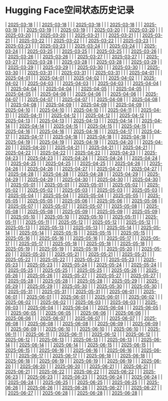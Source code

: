 # Hugging Face空间状态历史记录
| [2025-03-18](https://github.com/kylinpoet/HF-Space-Helper/commits/c91259a55363f4d115cb93dcb9887e5808ba8e97/docs/index.html) |  |
| [2025-03-18](https://github.com/kylinpoet/HF-Space-Helper/commits/62d0db375c1cfaf6729e83528994390dddebfcfc/docs/index.html) |  |
| [2025-03-18](https://github.com/kylinpoet/HF-Space-Helper/commits/ad3cfe318f78bf3fe9ac3a107eda18b311498bdb/docs/index.html) |  |
| [2025-03-18](https://github.com/kylinpoet/HF-Space-Helper/commits/2f3c274ab7fff38b700ec3bfab2110df1d8b436f/docs/index.html) |  |
| [2025-03-19](https://github.com/kylinpoet/HF-Space-Helper/commits/7fe65c35600848fc2c34fa6ac2554cbdbfa646b5/docs/index.html) |  |
| [2025-03-19](https://github.com/kylinpoet/HF-Space-Helper/commits/7cbd1a1cf207a80bf850879f5f7e5e6a356e3ef9/docs/index.html) |  |
| [2025-03-19](https://github.com/kylinpoet/HF-Space-Helper/commits/a0b4bb8e75502d0a8a188b75fd1f4fc8c0f67125/docs/index.html) |  |
| [2025-03-20](https://github.com/kylinpoet/HF-Space-Helper/commits/120df2e4a10e9bffb3d08669e5414e0f730099c7/docs/index.html) |  |
| [2025-03-20](https://github.com/kylinpoet/HF-Space-Helper/commits/7b1758dc0a93f02b0c16768b8ae5979e102d2d48/docs/index.html) |  |
| [2025-03-20](https://github.com/kylinpoet/HF-Space-Helper/commits/2be3e9d3af42ad9eaad169b86a1f7d7c0727831b/docs/index.html) |  |
| [2025-03-20](https://github.com/kylinpoet/HF-Space-Helper/commits/c27997b3b1694f235bd95b3180c09ae405e7ec33/docs/index.html) |  |
| [2025-03-21](https://github.com/kylinpoet/HF-Space-Helper/commits/2c83016d7e82e7f45cb00eb2a6da83450d7b3e91/docs/index.html) |  |
| [2025-03-21](https://github.com/kylinpoet/HF-Space-Helper/commits/d3b46b710932c44c0da06e064b679ebc0d1a67ea/docs/index.html) |  |
| [2025-03-21](https://github.com/kylinpoet/HF-Space-Helper/commits/2888548efaf3e4eb1140eaa5930a3e46016865bd/docs/index.html) |  |
| [2025-03-22](https://github.com/kylinpoet/HF-Space-Helper/commits/3f5c6ca7e1de537f1be58525df157eeebfe8d943/docs/index.html) |  |
| [2025-03-22](https://github.com/kylinpoet/HF-Space-Helper/commits/5ef850b3cc1d7cd7f89d204a3e8396a813639b04/docs/index.html) |  |
| [2025-03-22](https://github.com/kylinpoet/HF-Space-Helper/commits/df3797d8354496e940ce54c6219bc2842b85649f/docs/index.html) |  |
| [2025-03-23](https://github.com/kylinpoet/HF-Space-Helper/commits/697da6d7d6f8e31fb0704671437609eedcde6f1c/docs/index.html) |  |
| [2025-03-23](https://github.com/kylinpoet/HF-Space-Helper/commits/76c71167951ef38bf8673c395e7fab713d58bdca/docs/index.html) |  |
| [2025-03-23](https://github.com/kylinpoet/HF-Space-Helper/commits/dd85c058a30c4b8df58b846c3406d8d2fff08102/docs/index.html) |  |
| [2025-03-24](https://github.com/kylinpoet/HF-Space-Helper/commits/d6af1969a0e29bdc5fe7773caa817b076eb18884/docs/index.html) |  |
| [2025-03-24](https://github.com/kylinpoet/HF-Space-Helper/commits/62885827f9ac0aa950608788ff69d35c362cec93/docs/index.html) |  |
| [2025-03-24](https://github.com/kylinpoet/HF-Space-Helper/commits/4e8f12e08d9bee9b8ea9328206c2a747158f03b5/docs/index.html) |  |
| [2025-03-25](https://github.com/kylinpoet/HF-Space-Helper/commits/ca00020e16186e758c1dc79e7f759335a3d59464/docs/index.html) |  |
| [2025-03-25](https://github.com/kylinpoet/HF-Space-Helper/commits/6240b15f5528fbe8856e72e40bcce5254a27a8eb/docs/index.html) |  |
| [2025-03-25](https://github.com/kylinpoet/HF-Space-Helper/commits/8c9910f7b31705073b148e94e2d55616a99b83a0/docs/index.html) |  |
| [2025-03-26](https://github.com/kylinpoet/HF-Space-Helper/commits/63fc0e3a355b0aef84814bfbc778510bf84a0075/docs/index.html) |  |
| [2025-03-26](https://github.com/kylinpoet/HF-Space-Helper/commits/e3db271297216d0b90b59f80d3c05afabc2e3f81/docs/index.html) |  |
| [2025-03-26](https://github.com/kylinpoet/HF-Space-Helper/commits/da0e4ac27c14adddb83dd22b0c5cb1a3fa99420d/docs/index.html) |  |
| [2025-03-27](https://github.com/kylinpoet/HF-Space-Helper/commits/e68d3a4c9bbbcf2fffa9a47c5bf1107d588d78d2/docs/index.html) |  |
| [2025-03-27](https://github.com/kylinpoet/HF-Space-Helper/commits/31178cffb13638abd9369484c32be3c618fef993/docs/index.html) |  |
| [2025-03-27](https://github.com/kylinpoet/HF-Space-Helper/commits/1a869a2ed68f1a061644d9eb2df5c19a5f399880/docs/index.html) |  |
| [2025-03-28](https://github.com/kylinpoet/HF-Space-Helper/commits/9a3658fe81f7327f30362fc9b50079e9ebfff13a/docs/index.html) |  |
| [2025-03-28](https://github.com/kylinpoet/HF-Space-Helper/commits/f96e98a135fed16f749bd74ab63db75972062247/docs/index.html) |  |
| [2025-03-28](https://github.com/kylinpoet/HF-Space-Helper/commits/324ea3704aee7edacf1e6ba52cbc98a923dd757a/docs/index.html) |  |
| [2025-03-29](https://github.com/kylinpoet/HF-Space-Helper/commits/2e35971ad2c89abdad076fe44e6910fc7f3c2be3/docs/index.html) |  |
| [2025-03-29](https://github.com/kylinpoet/HF-Space-Helper/commits/405a69b5f48cc0acdde66c0c141abb021d562af9/docs/index.html) |  |
| [2025-03-29](https://github.com/kylinpoet/HF-Space-Helper/commits/0bd2fd432f5bd6ece984975e6e42532c96b0e9a0/docs/index.html) |  |
| [2025-03-30](https://github.com/kylinpoet/HF-Space-Helper/commits/f454b11df9f5277f4e5675680212809d7768701a/docs/index.html) |  |
| [2025-03-30](https://github.com/kylinpoet/HF-Space-Helper/commits/7f468877b598b669f31d24218d3f18dfc6116c47/docs/index.html) |  |
| [2025-03-30](https://github.com/kylinpoet/HF-Space-Helper/commits/d9b23887df16bb4773dcb34eecbe543cfbb2e188/docs/index.html) |  |
| [2025-03-31](https://github.com/kylinpoet/HF-Space-Helper/commits/b5a4691c5365795d5223e17e333d015efb021ae6/docs/index.html) |  |
| [2025-03-31](https://github.com/kylinpoet/HF-Space-Helper/commits/9e91f94a53b3cd9151f84a97efc491b26908c808/docs/index.html) |  |
| [2025-03-31](https://github.com/kylinpoet/HF-Space-Helper/commits/0f16126f81e87f8aa3645af1231b9aeeb6bc1436/docs/index.html) |  |
| [2025-04-01](https://github.com/kylinpoet/HF-Space-Helper/commits/b58be5bc0ec21a4d2665d1b98b057263990a736b/docs/index.html) |  |
| [2025-04-01](https://github.com/kylinpoet/HF-Space-Helper/commits/9f6527a0b7ab96b1792c9cff8a93d309ead61e34/docs/index.html) |  |
| [2025-04-01](https://github.com/kylinpoet/HF-Space-Helper/commits/a71c36f241aea3d13aedb06e4d338d337573010b/docs/index.html) |  |
| [2025-04-02](https://github.com/kylinpoet/HF-Space-Helper/commits/bede9dff492126adb527c8933eebc34b87f4e0d4/docs/index.html) |  |
| [2025-04-02](https://github.com/kylinpoet/HF-Space-Helper/commits/2ab3b099d10d6e6235e5d75fe1ac4689bc62c9cf/docs/index.html) |  |
| [2025-04-02](https://github.com/kylinpoet/HF-Space-Helper/commits/5e101628ae8919b47203a2047ce1d408055abe0b/docs/index.html) |  |
| [2025-04-03](https://github.com/kylinpoet/HF-Space-Helper/commits/05a1d21314471d88c4a5c3d81e3a1f0fc62f2fe4/docs/index.html) |  |
| [2025-04-03](https://github.com/kylinpoet/HF-Space-Helper/commits/3f544b7054a68138abcb3df667c27448d0ace78f/docs/index.html) |  |
| [2025-04-03](https://github.com/kylinpoet/HF-Space-Helper/commits/65d569f3b1d9694ce671b492c7585a6cd8dfecb4/docs/index.html) |  |
| [2025-04-04](https://github.com/kylinpoet/HF-Space-Helper/commits/fc3a45c503552d4ef2716ae7abe556eeab205c4f/docs/index.html) |  |
| [2025-04-04](https://github.com/kylinpoet/HF-Space-Helper/commits/44b44ea452a321f4780026fb833711ed169d2e36/docs/index.html) |  |
| [2025-04-04](https://github.com/kylinpoet/HF-Space-Helper/commits/251aea8c09ae68aa019c35e20173bd99240a31a2/docs/index.html) |  |
| [2025-04-05](https://github.com/kylinpoet/HF-Space-Helper/commits/e4ccd10e91e7e82cbc06d4e8d2ad36b0df6389d4/docs/index.html) |  |
| [2025-04-05](https://github.com/kylinpoet/HF-Space-Helper/commits/40c201d41ff99ac78697fc67963b68a2a32c730f/docs/index.html) |  |
| [2025-04-05](https://github.com/kylinpoet/HF-Space-Helper/commits/fe21fdda4d6ab1602b3ba5c2b67713faa6ff4ac2/docs/index.html) |  |
| [2025-04-06](https://github.com/kylinpoet/HF-Space-Helper/commits/7eccde984fd3c56023040ea69105b95f6f21f83f/docs/index.html) |  |
| [2025-04-06](https://github.com/kylinpoet/HF-Space-Helper/commits/99acb682f849bc350bba96af6e062d9ab637d821/docs/index.html) |  |
| [2025-04-06](https://github.com/kylinpoet/HF-Space-Helper/commits/95ff17a881818668219c97357d2bbebf8161f00d/docs/index.html) |  |
| [2025-04-07](https://github.com/kylinpoet/HF-Space-Helper/commits/8a2c6bd87a0765dc357be8937d4d63c8b0fd8d14/docs/index.html) |  |
| [2025-04-07](https://github.com/kylinpoet/HF-Space-Helper/commits/d02e5e171fc309fe0fbc9b21405df218d267b17f/docs/index.html) |  |
| [2025-04-07](https://github.com/kylinpoet/HF-Space-Helper/commits/88a6dc6e88fd8290150cfa72ffae786ae9eae198/docs/index.html) |  |
| [2025-04-08](https://github.com/kylinpoet/HF-Space-Helper/commits/ae659d7b2630ebcac3234543ba4209b336ed4ae2/docs/index.html) |  |
| [2025-04-08](https://github.com/kylinpoet/HF-Space-Helper/commits/74bf46e1a10d204f883d0071433e87414e84965c/docs/index.html) |  |
| [2025-04-08](https://github.com/kylinpoet/HF-Space-Helper/commits/39900dae5cf70ff95e1ac1d2eeed7d003d200546/docs/index.html) |  |
| [2025-04-09](https://github.com/kylinpoet/HF-Space-Helper/commits/db6c799782e3025915d57359f5cc6eecbde002f3/docs/index.html) |  |
| [2025-04-09](https://github.com/kylinpoet/HF-Space-Helper/commits/604f844f3c51ceca13924b13d5f230112274fc9a/docs/index.html) |  |
| [2025-04-09](https://github.com/kylinpoet/HF-Space-Helper/commits/67ac4562b9f29ee19a1c726f969cc50941c0eb80/docs/index.html) |  |
| [2025-04-10](https://github.com/kylinpoet/HF-Space-Helper/commits/5746d572c80ddd9ee11098c021000171201cf74c/docs/index.html) |  |
| [2025-04-10](https://github.com/kylinpoet/HF-Space-Helper/commits/55a4dd7b38cb5d52b88cd9f11e63f4b77f82a091/docs/index.html) |  |
| [2025-04-10](https://github.com/kylinpoet/HF-Space-Helper/commits/8123a68b5bfe62e61c475eb00c78e1bfb057fb64/docs/index.html) |  |
| [2025-04-11](https://github.com/kylinpoet/HF-Space-Helper/commits/48113fab69979350420a1ab2fd786be0db912ae6/docs/index.html) |  |
| [2025-04-11](https://github.com/kylinpoet/HF-Space-Helper/commits/70c1f10edcabd6fb4999e331a2e85faef75a5b81/docs/index.html) |  |
| [2025-04-11](https://github.com/kylinpoet/HF-Space-Helper/commits/dc51eccc56f7c499d4035be468c350487d1b7b78/docs/index.html) |  |
| [2025-04-12](https://github.com/kylinpoet/HF-Space-Helper/commits/d3e1c0a3d62d10b98331325b815e94a5200bc22e/docs/index.html) |  |
| [2025-04-12](https://github.com/kylinpoet/HF-Space-Helper/commits/6241d183ac4ed7c261e523ed68d397e181112a87/docs/index.html) |  |
| [2025-04-12](https://github.com/kylinpoet/HF-Space-Helper/commits/234fab3746fdbf69c58d236bc002edb5f70aa828/docs/index.html) |  |
| [2025-04-13](https://github.com/kylinpoet/HF-Space-Helper/commits/7b5d3d28ff239e136c2683c792b2484390f96ede/docs/index.html) |  |
| [2025-04-13](https://github.com/kylinpoet/HF-Space-Helper/commits/defb609218a4f55ebb37563b34cb093b3c9fb808/docs/index.html) |  |
| [2025-04-13](https://github.com/kylinpoet/HF-Space-Helper/commits/fdcebc09b42ac68571527ea4aa93868323aeb180/docs/index.html) |  |
| [2025-04-14](https://github.com/kylinpoet/HF-Space-Helper/commits/8883ef7042105f3f6548900563fce93c3c1f1ddf/docs/index.html) |  |
| [2025-04-14](https://github.com/kylinpoet/HF-Space-Helper/commits/85ca930d2956170cb25cabb1a8531464109c894f/docs/index.html) |  |
| [2025-04-14](https://github.com/kylinpoet/HF-Space-Helper/commits/85ed2e39df5d7b1d2b382aa5f653d612698444e1/docs/index.html) |  |
| [2025-04-15](https://github.com/kylinpoet/HF-Space-Helper/commits/f3f31fdd2d04a20f318ca7e5e37a78e162a86cf3/docs/index.html) |  |
| [2025-04-15](https://github.com/kylinpoet/HF-Space-Helper/commits/141376102884ef2ed4dca0728c5b67f13aae878e/docs/index.html) |  |
| [2025-04-15](https://github.com/kylinpoet/HF-Space-Helper/commits/0c1f78abed5c5e7cd9f78a13fe003c2f9be0b5b9/docs/index.html) |  |
| [2025-04-16](https://github.com/kylinpoet/HF-Space-Helper/commits/b653411881ab27b3783f5be5875f43850dd85cd6/docs/index.html) |  |
| [2025-04-16](https://github.com/kylinpoet/HF-Space-Helper/commits/ab116d73a84060cbcf00df79b0865ebe136f3702/docs/index.html) |  |
| [2025-04-16](https://github.com/kylinpoet/HF-Space-Helper/commits/2c01d81982c541a32908811fdcb89999457194dd/docs/index.html) |  |
| [2025-04-17](https://github.com/kylinpoet/HF-Space-Helper/commits/d656ce1cb161e6c24405a459d57f48d2215d5c30/docs/index.html) |  |
| [2025-04-17](https://github.com/kylinpoet/HF-Space-Helper/commits/22c21c6847ab2faf82fd1691184ee2f9cedb782c/docs/index.html) |  |
| [2025-04-17](https://github.com/kylinpoet/HF-Space-Helper/commits/81ecc32b50d486c6f64fb5b27e31dd378cb2159e/docs/index.html) |  |
| [2025-04-18](https://github.com/kylinpoet/HF-Space-Helper/commits/8f95e1190b45c75154fd861eff786ce07f9e2a7f/docs/index.html) |  |
| [2025-04-18](https://github.com/kylinpoet/HF-Space-Helper/commits/b5b1c469c95b180d72588f6cc261a8b82551ac41/docs/index.html) |  |
| [2025-04-18](https://github.com/kylinpoet/HF-Space-Helper/commits/d3ddabc3e6a154e7b2b48b6369827da1a908ca74/docs/index.html) |  |
| [2025-04-19](https://github.com/kylinpoet/HF-Space-Helper/commits/e3fd57d7a79176783d9e7438b30c2d9439ef9ce4/docs/index.html) |  |
| [2025-04-19](https://github.com/kylinpoet/HF-Space-Helper/commits/38d10c96b5d55ee038fae953e2b2b076372e9351/docs/index.html) |  |
| [2025-04-19](https://github.com/kylinpoet/HF-Space-Helper/commits/db5372bab00d9cc82b865f89ecaba6693bc01bd8/docs/index.html) |  |
| [2025-04-20](https://github.com/kylinpoet/HF-Space-Helper/commits/192b3ced395ecc7617934afa04366d734dc86d66/docs/index.html) |  |
| [2025-04-20](https://github.com/kylinpoet/HF-Space-Helper/commits/bf746d8ddc185d02464588f3b5b86266fe59a2ab/docs/index.html) |  |
| [2025-04-20](https://github.com/kylinpoet/HF-Space-Helper/commits/15ad401cba5c0a77be7fee10a1e9e09c51241953/docs/index.html) |  |
| [2025-04-21](https://github.com/kylinpoet/HF-Space-Helper/commits/60633580d543e7520c3b4154a7af4d1af8d8427d/docs/index.html) |  |
| [2025-04-21](https://github.com/kylinpoet/HF-Space-Helper/commits/271d2dec0a4b344a18be647c80483804290efbea/docs/index.html) |  |
| [2025-04-21](https://github.com/kylinpoet/HF-Space-Helper/commits/6ef711bc2abd9b4f15b901f966bbbfc139721b33/docs/index.html) |  |
| [2025-04-22](https://github.com/kylinpoet/HF-Space-Helper/commits/21a3d94ef59f09b9b9ae4d09819352c4609e8c95/docs/index.html) |  |
| [2025-04-22](https://github.com/kylinpoet/HF-Space-Helper/commits/480a3a6880154c4314568e40ad915412d7ded8dd/docs/index.html) |  |
| [2025-04-22](https://github.com/kylinpoet/HF-Space-Helper/commits/6b243c83e58db2892fe2d58cb24fc597b18c25e5/docs/index.html) |  |
| [2025-04-23](https://github.com/kylinpoet/HF-Space-Helper/commits/004b37366fc464d65b8621a673d504b26ee80c99/docs/index.html) |  |
| [2025-04-23](https://github.com/kylinpoet/HF-Space-Helper/commits/a748e67498f5f9c0bd9cfd06986322bfc6f69f83/docs/index.html) |  |
| [2025-04-23](https://github.com/kylinpoet/HF-Space-Helper/commits/2edb14b0df9193decea7c3de90f5212f29024ebc/docs/index.html) |  |
| [2025-04-24](https://github.com/kylinpoet/HF-Space-Helper/commits/258c7b21f4c10bed722519a3cf3d3e3d9717de2f/docs/index.html) |  |
| [2025-04-24](https://github.com/kylinpoet/HF-Space-Helper/commits/7bd74cca583883b25ebf854d76ecbdd296f8bfa4/docs/index.html) |  |
| [2025-04-24](https://github.com/kylinpoet/HF-Space-Helper/commits/047611d8b9a0862dfc72edc8eca5fc1f3848ed6d/docs/index.html) |  |
| [2025-04-25](https://github.com/kylinpoet/HF-Space-Helper/commits/f2030a0a26eb85112d92ad5d59c0d041172915fa/docs/index.html) |  |
| [2025-04-25](https://github.com/kylinpoet/HF-Space-Helper/commits/3a17117c38a486ef2efb9f3fc9cd21448848c5af/docs/index.html) |  |
| [2025-04-25](https://github.com/kylinpoet/HF-Space-Helper/commits/390d2718d503f6ac4bd9ea24c89c397296f90e94/docs/index.html) |  |
| [2025-04-26](https://github.com/kylinpoet/HF-Space-Helper/commits/e494bbaae39bf657421740e38d8c0253461351e7/docs/index.html) |  |
| [2025-04-26](https://github.com/kylinpoet/HF-Space-Helper/commits/2881e012e42d2d2e93548f63f907fb63568effe5/docs/index.html) |  |
| [2025-04-26](https://github.com/kylinpoet/HF-Space-Helper/commits/4931f670c36fe8754aaeb4714a9fc539683a6453/docs/index.html) |  |
| [2025-04-27](https://github.com/kylinpoet/HF-Space-Helper/commits/78d082b470bc2f7b7edc5861fb0e85edaca90683/docs/index.html) |  |
| [2025-04-27](https://github.com/kylinpoet/HF-Space-Helper/commits/d7d652a2354cb919fd75d6622b76c6c33feb9a1b/docs/index.html) |  |
| [2025-04-27](https://github.com/kylinpoet/HF-Space-Helper/commits/af1584d84a16272607d1686035678268b4bf3508/docs/index.html) |  |
| [2025-04-28](https://github.com/kylinpoet/HF-Space-Helper/commits/4527c1bfa0600079728f7385b8ee2191162cf5e1/docs/index.html) |  |
| [2025-04-28](https://github.com/kylinpoet/HF-Space-Helper/commits/ba0ea601bf494dfe575d000dee88b799b54fc022/docs/index.html) |  |
| [2025-04-28](https://github.com/kylinpoet/HF-Space-Helper/commits/b9d9021176cf960e4b25ad6914596dac3647595a/docs/index.html) |  |
| [2025-04-29](https://github.com/kylinpoet/HF-Space-Helper/commits/72a1c23df8767a92de4d77593ba41682cbd07e54/docs/index.html) |  |
| [2025-04-29](https://github.com/kylinpoet/HF-Space-Helper/commits/f58398718eab13e357d433b72d09ba7937706eeb/docs/index.html) |  |
| [2025-04-29](https://github.com/kylinpoet/HF-Space-Helper/commits/477e7e25522925174f02e15db84045b6ffe009da/docs/index.html) |  |
| [2025-04-30](https://github.com/kylinpoet/HF-Space-Helper/commits/0e90558d0a77b4f1ff1648b4b3a81fc3a8c4d5fa/docs/index.html) |  |
| [2025-04-30](https://github.com/kylinpoet/HF-Space-Helper/commits/309db150817e1450d847b73c9a821931e0baefb4/docs/index.html) |  |
| [2025-04-30](https://github.com/kylinpoet/HF-Space-Helper/commits/27f215a9cbb82541e641c15bae70e12402cb8c13/docs/index.html) |  |
| [2025-05-01](https://github.com/kylinpoet/HF-Space-Helper/commits/5a9b6730d2acf5ab37ea3f6a96c70aa682019cc7/docs/index.html) |  |
| [2025-05-01](https://github.com/kylinpoet/HF-Space-Helper/commits/027cbfbb8f02e1d69977d5c29e63e1ca58727e2f/docs/index.html) |  |
| [2025-05-01](https://github.com/kylinpoet/HF-Space-Helper/commits/f379c139f7ae9717a43ecc99da803673434c68cf/docs/index.html) |  |
| [2025-05-02](https://github.com/kylinpoet/HF-Space-Helper/commits/5caf610ecd896d986ec737d01e49b96d682305d3/docs/index.html) |  |
| [2025-05-02](https://github.com/kylinpoet/HF-Space-Helper/commits/6bb375348ce8cff9deacc70775ea6a4b04a7d4ad/docs/index.html) |  |
| [2025-05-02](https://github.com/kylinpoet/HF-Space-Helper/commits/ac5747047065f5667be7318b4ef6569512e4d917/docs/index.html) |  |
| [2025-05-03](https://github.com/kylinpoet/HF-Space-Helper/commits/59bda691a69e1d7978dcdb464fbf89b1bb11a08a/docs/index.html) |  |
| [2025-05-03](https://github.com/kylinpoet/HF-Space-Helper/commits/473e23ee21f20d5e980cf5ed9d8e10a66f11de72/docs/index.html) |  |
| [2025-05-03](https://github.com/kylinpoet/HF-Space-Helper/commits/bf0d03ef66e4aacc187eb4da9dc13d4206a18701/docs/index.html) |  |
| [2025-05-04](https://github.com/kylinpoet/HF-Space-Helper/commits/2ecb997fc7b2abcca8f9b1a13d9a5215678bfd0d/docs/index.html) |  |
| [2025-05-04](https://github.com/kylinpoet/HF-Space-Helper/commits/02c583f23833c024fefeb6999407e523fc2030d8/docs/index.html) |  |
| [2025-05-04](https://github.com/kylinpoet/HF-Space-Helper/commits/42bcdaf6fe50c936675b33d2ed7f7fca1dc2fc0e/docs/index.html) |  |
| [2025-05-05](https://github.com/kylinpoet/HF-Space-Helper/commits/30e5db01f053d8c47f5295f73878ec46e3fe592e/docs/index.html) |  |
| [2025-05-05](https://github.com/kylinpoet/HF-Space-Helper/commits/906ecc224df61f3d50cda949ace03b700569c512/docs/index.html) |  |
| [2025-05-05](https://github.com/kylinpoet/HF-Space-Helper/commits/64c8be0aa981deb0620aa1a918e09777687cc3c0/docs/index.html) |  |
| [2025-05-06](https://github.com/kylinpoet/HF-Space-Helper/commits/d85217aee1ff5df42454d0aecc5924cee125af6f/docs/index.html) |  |
| [2025-05-06](https://github.com/kylinpoet/HF-Space-Helper/commits/b22e5ca0fe7b18a5721b2573c724b18bc101c927/docs/index.html) |  |
| [2025-05-06](https://github.com/kylinpoet/HF-Space-Helper/commits/e686225774aac46ab0c111e532e659e15cc923c8/docs/index.html) |  |
| [2025-05-07](https://github.com/kylinpoet/HF-Space-Helper/commits/84c668c48e4ccac10ae31ca7aa0091e94fb80b49/docs/index.html) |  |
| [2025-05-07](https://github.com/kylinpoet/HF-Space-Helper/commits/31cf0439dd2a0fc33fa74d99b321924d454ebf12/docs/index.html) |  |
| [2025-05-07](https://github.com/kylinpoet/HF-Space-Helper/commits/826537711a79a7dc6faf49eb7bd0a6e310ce3bc4/docs/index.html) |  |
| [2025-05-08](https://github.com/kylinpoet/HF-Space-Helper/commits/58430d061c640f7674490589c398d98efd2b9117/docs/index.html) |  |
| [2025-05-08](https://github.com/kylinpoet/HF-Space-Helper/commits/59a4ba0de7411130d6a7352bbe2f64ea8a31755e/docs/index.html) |  |
| [2025-05-08](https://github.com/kylinpoet/HF-Space-Helper/commits/810c08f72e0e29becdfcd10484a23116b1cb87cc/docs/index.html) |  |
| [2025-05-09](https://github.com/kylinpoet/HF-Space-Helper/commits/9ccb35453223514eda428a6e54eb9208270a6214/docs/index.html) |  |
| [2025-05-09](https://github.com/kylinpoet/HF-Space-Helper/commits/81b1777aac8af639f45fffbae54af9302fcfcab0/docs/index.html) |  |
| [2025-05-09](https://github.com/kylinpoet/HF-Space-Helper/commits/1079c12881509d79465e0442c1a5444b93b922f1/docs/index.html) |  |
| [2025-05-10](https://github.com/kylinpoet/HF-Space-Helper/commits/ece743b6019d673f735eb4516af539c5ed590c9d/docs/index.html) |  |
| [2025-05-10](https://github.com/kylinpoet/HF-Space-Helper/commits/d522aad34f1098473cdca5927d5d4ebd8339bfff/docs/index.html) |  |
| [2025-05-10](https://github.com/kylinpoet/HF-Space-Helper/commits/fad84d61ee961be824bf348fab0c0f4ff4b7c636/docs/index.html) |  |
| [2025-05-11](https://github.com/kylinpoet/HF-Space-Helper/commits/a2360734230b35c4ce93dfff199e9949cc5ced91/docs/index.html) |  |
| [2025-05-11](https://github.com/kylinpoet/HF-Space-Helper/commits/577271284ec7a34937f829c38623049d0023eebb/docs/index.html) |  |
| [2025-05-11](https://github.com/kylinpoet/HF-Space-Helper/commits/fe8443b577903c611d5fbd94f799bb604c6852f8/docs/index.html) |  |
| [2025-05-12](https://github.com/kylinpoet/HF-Space-Helper/commits/4f3326c2343ffa0eae3e4bbea6bee5742e02402b/docs/index.html) |  |
| [2025-05-12](https://github.com/kylinpoet/HF-Space-Helper/commits/b6d4610010d662d7a41176fbf20a78939b5cac46/docs/index.html) |  |
| [2025-05-12](https://github.com/kylinpoet/HF-Space-Helper/commits/e9630f9c3d0e1bc3b132ee2da0126944f2969644/docs/index.html) |  |
| [2025-05-13](https://github.com/kylinpoet/HF-Space-Helper/commits/0f005964eed3a85adcf8d44515da7df3bf718d6e/docs/index.html) |  |
| [2025-05-13](https://github.com/kylinpoet/HF-Space-Helper/commits/1e4c1c46875606f1db94422852ba9f2f6353e2b8/docs/index.html) |  |
| [2025-05-13](https://github.com/kylinpoet/HF-Space-Helper/commits/576075bcd7432e09c8de35f7b0f128cf91e5026b/docs/index.html) |  |
| [2025-05-14](https://github.com/kylinpoet/HF-Space-Helper/commits/6c05329bfaca15874fce86c0f5e4aaf3c2e943e1/docs/index.html) |  |
| [2025-05-14](https://github.com/kylinpoet/HF-Space-Helper/commits/5fafc65598e095f596407cafe3a625a11e5011ab/docs/index.html) |  |
| [2025-05-14](https://github.com/kylinpoet/HF-Space-Helper/commits/0ee3413a62f6555fc35d1723f00269a1687247c5/docs/index.html) |  |
| [2025-05-15](https://github.com/kylinpoet/HF-Space-Helper/commits/23f391bbf3c8ca5b129a1e83f75efc2bc11c82b2/docs/index.html) |  |
| [2025-05-15](https://github.com/kylinpoet/HF-Space-Helper/commits/c9e51dc508165b2c535db1883a6d451c1d9a4197/docs/index.html) |  |
| [2025-05-15](https://github.com/kylinpoet/HF-Space-Helper/commits/db2eb77b7c3f8a4e94bd2de0941dbf0dd3ff0c58/docs/index.html) |  |
| [2025-05-16](https://github.com/kylinpoet/HF-Space-Helper/commits/54c0b3d6b0b6cca37df92348a77ad022bf5f2216/docs/index.html) |  |
| [2025-05-16](https://github.com/kylinpoet/HF-Space-Helper/commits/c953a6fdf3cfad9723f92d6b81c5ca25e2c145f6/docs/index.html) |  |
| [2025-05-16](https://github.com/kylinpoet/HF-Space-Helper/commits/7488b4002f57ac3838dc8eac0f4d07dc7f9120f4/docs/index.html) |  |
| [2025-05-17](https://github.com/kylinpoet/HF-Space-Helper/commits/73780458c859c0d7325fe271a5ea06e9856158b2/docs/index.html) |  |
| [2025-05-17](https://github.com/kylinpoet/HF-Space-Helper/commits/0aafb3e4ec46dac2c9dc78ea535aeb6d1d1e4ebd/docs/index.html) |  |
| [2025-05-17](https://github.com/kylinpoet/HF-Space-Helper/commits/78b28342d50a9503baf4f2fb462babcd4f7ad341/docs/index.html) |  |
| [2025-05-18](https://github.com/kylinpoet/HF-Space-Helper/commits/ca625213aa3bd59141dc5effb45b0756708368a6/docs/index.html) |  |
| [2025-05-18](https://github.com/kylinpoet/HF-Space-Helper/commits/d8107bf53b8732363a37a5d4392d93acde9bc3be/docs/index.html) |  |
| [2025-05-18](https://github.com/kylinpoet/HF-Space-Helper/commits/264cc531fc98b4b96a825cb10d05f24881be647a/docs/index.html) |  |
| [2025-05-19](https://github.com/kylinpoet/HF-Space-Helper/commits/b669ba372b2f767ebb1b2776731818869471ccfe/docs/index.html) |  |
| [2025-05-19](https://github.com/kylinpoet/HF-Space-Helper/commits/51187f5648160931db4db8846c02fac6914243cb/docs/index.html) |  |
| [2025-05-19](https://github.com/kylinpoet/HF-Space-Helper/commits/3857d136627f283f5046f6e8207b44c3f1a973c8/docs/index.html) |  |
| [2025-05-20](https://github.com/kylinpoet/HF-Space-Helper/commits/8af115695c1681fd7471ffbed33d3ed29d720f92/docs/index.html) |  |
| [2025-05-20](https://github.com/kylinpoet/HF-Space-Helper/commits/40e0460094afa043c6ad0099416721ab213bfe53/docs/index.html) |  |
| [2025-05-20](https://github.com/kylinpoet/HF-Space-Helper/commits/8f60cb0326ab5541c05f953037ba591038da7c63/docs/index.html) |  |
| [2025-05-21](https://github.com/kylinpoet/HF-Space-Helper/commits/11af035f16416869e395d7fed22f35b24ae420df/docs/index.html) |  |
| [2025-05-21](https://github.com/kylinpoet/HF-Space-Helper/commits/1fad47ec2b2fdb2d55eb890645d1e1eb7a2d7de1/docs/index.html) |  |
| [2025-05-21](https://github.com/kylinpoet/HF-Space-Helper/commits/2a332bacb23ff9ed27069d915e607783edf7c68a/docs/index.html) |  |
| [2025-05-22](https://github.com/kylinpoet/HF-Space-Helper/commits/00e99120481814110157332a5812afa3f124cb0b/docs/index.html) |  |
| [2025-05-22](https://github.com/kylinpoet/HF-Space-Helper/commits/b9d414ec23adfe3c6146ea3dad80299655971534/docs/index.html) |  |
| [2025-05-22](https://github.com/kylinpoet/HF-Space-Helper/commits/082ebeb2617a2a3c70a11b5bc53abad6099192c7/docs/index.html) |  |
| [2025-05-23](https://github.com/kylinpoet/HF-Space-Helper/commits/63d1d5d775f448e75d50dc5516e0ce8cbfa04dc2/docs/index.html) |  |
| [2025-05-23](https://github.com/kylinpoet/HF-Space-Helper/commits/9dad21ab78f754605caf637f9a62fad97ed8b9b0/docs/index.html) |  |
| [2025-05-23](https://github.com/kylinpoet/HF-Space-Helper/commits/322aa1708ae5cd51ac843efc49a30c893009e2de/docs/index.html) |  |
| [2025-05-24](https://github.com/kylinpoet/HF-Space-Helper/commits/6f8d2eb3acd0205bba7cb16c8eeffc15a450a727/docs/index.html) |  |
| [2025-05-24](https://github.com/kylinpoet/HF-Space-Helper/commits/b7b0c1d1476ec5ce96b90de84741e55a02aed53a/docs/index.html) |  |
| [2025-05-24](https://github.com/kylinpoet/HF-Space-Helper/commits/82b0d4ba97e6488eaabb0fc0eeed00bf09aeb977/docs/index.html) |  |
| [2025-05-25](https://github.com/kylinpoet/HF-Space-Helper/commits/c1a197044fa9a3b26f5e5da34393497a0610bd1e/docs/index.html) |  |
| [2025-05-25](https://github.com/kylinpoet/HF-Space-Helper/commits/85a215a82c1c141366a0990e56442749b818d6ba/docs/index.html) |  |
| [2025-05-25](https://github.com/kylinpoet/HF-Space-Helper/commits/5669a9697d7476bc4cf961a5ca57185d90f724f6/docs/index.html) |  |
| [2025-05-26](https://github.com/kylinpoet/HF-Space-Helper/commits/be32cb4e045a61cca747b86f5030ce010f9e8a66/docs/index.html) |  |
| [2025-05-26](https://github.com/kylinpoet/HF-Space-Helper/commits/282ff01123fe0784c79dca2e986962a920fdcdc1/docs/index.html) |  |
| [2025-05-26](https://github.com/kylinpoet/HF-Space-Helper/commits/adf45545ee1542f09d46729a4f187123e7dc2e48/docs/index.html) |  |
| [2025-05-27](https://github.com/kylinpoet/HF-Space-Helper/commits/14160818e45f28e88d04b4486bacdfac2606cbe3/docs/index.html) |  |
| [2025-05-27](https://github.com/kylinpoet/HF-Space-Helper/commits/503c36912ef3fdf480b71fc14b5444d63907e80e/docs/index.html) |  |
| [2025-05-27](https://github.com/kylinpoet/HF-Space-Helper/commits/37a619828ea3c4c213314cfbfc2deed7cf466e3e/docs/index.html) |  |
| [2025-05-28](https://github.com/kylinpoet/HF-Space-Helper/commits/6171edffcf27ca6fff5612f42de99a1f1b85c0cb/docs/index.html) |  |
| [2025-05-28](https://github.com/kylinpoet/HF-Space-Helper/commits/1dc0c70506bd4821a57d91b935fe71571a23010e/docs/index.html) |  |
| [2025-05-28](https://github.com/kylinpoet/HF-Space-Helper/commits/0d8c9fdd559fd49c9c441c51014e269a2c7c7d32/docs/index.html) |  |
| [2025-05-29](https://github.com/kylinpoet/HF-Space-Helper/commits/c3ca15dda9751b866b9a6cb4ed1860bc26714b5a/docs/index.html) |  |
| [2025-05-29](https://github.com/kylinpoet/HF-Space-Helper/commits/2363ed99b8b4a186f03d3a04d29d8f4f09f23480/docs/index.html) |  |
| [2025-05-29](https://github.com/kylinpoet/HF-Space-Helper/commits/ef94f6f7a024bcc0f1ece5c1c9c37db94fa35ff2/docs/index.html) |  |
| [2025-05-30](https://github.com/kylinpoet/HF-Space-Helper/commits/6fbfe97984ab2ff308e800072dc8e0e83e5627e7/docs/index.html) |  |
| [2025-05-30](https://github.com/kylinpoet/HF-Space-Helper/commits/97aa6824d59c110f376bdad28dd525babc95a9a7/docs/index.html) |  |
| [2025-05-30](https://github.com/kylinpoet/HF-Space-Helper/commits/c43abcc9b335ac874aa0aebe601435cd1f868848/docs/index.html) |  |
| [2025-05-31](https://github.com/kylinpoet/HF-Space-Helper/commits/c76e434c96d62445d97c2d3df0c7d3371a7a08f2/docs/index.html) |  |
| [2025-05-31](https://github.com/kylinpoet/HF-Space-Helper/commits/4c006ee2d1613525f92414cf1e2060f9473c2d8b/docs/index.html) |  |
| [2025-05-31](https://github.com/kylinpoet/HF-Space-Helper/commits/242b0fc2dc64cb285131b5948164f40de8c986b2/docs/index.html) |  |
| [2025-06-01](https://github.com/kylinpoet/HF-Space-Helper/commits/28ddf69f85455575160fc05814781540549b557b/docs/index.html) |  |
| [2025-06-01](https://github.com/kylinpoet/HF-Space-Helper/commits/feb3beaf3cdba74baa1933d23df517500149e0d2/docs/index.html) |  |
| [2025-06-01](https://github.com/kylinpoet/HF-Space-Helper/commits/d5191da159b52d537852875ff7e43704b3ad7fbd/docs/index.html) |  |
| [2025-06-01](https://github.com/kylinpoet/HF-Space-Helper/commits/d4dc158d56a24ede857be685b1c524fd8f999dfa/docs/index.html) |  |
| [2025-06-01](https://github.com/kylinpoet/HF-Space-Helper/commits/470a1fd7e7ef8b51758fab0104901947a0bc3c45/docs/index.html) |  |
| [2025-06-02](https://github.com/kylinpoet/HF-Space-Helper/commits/2b55e30ec9352b3e08778d5a33f750e60ab98e4f/docs/index.html) |  |
| [2025-06-02](https://github.com/kylinpoet/HF-Space-Helper/commits/d1d80b285c62749be6ce5327c6741f900fbac36a/docs/index.html) |  |
| [2025-06-02](https://github.com/kylinpoet/HF-Space-Helper/commits/bb157190e438184e7341d5da512e61293d77a093/docs/index.html) |  |
| [2025-06-03](https://github.com/kylinpoet/HF-Space-Helper/commits/777fdc469f4c045a9d317a3465ab177eadff3868/docs/index.html) |  |
| [2025-06-03](https://github.com/kylinpoet/HF-Space-Helper/commits/894287b709e58c20261c24213748705a1e2f2383/docs/index.html) |  |
| [2025-06-03](https://github.com/kylinpoet/HF-Space-Helper/commits/bb11277f2ea17f043d71043af10a66960941fe47/docs/index.html) |  |
| [2025-06-04](https://github.com/kylinpoet/HF-Space-Helper/commits/c3e7b640d6cc125bdad5a0a54a23b8864b9d7692/docs/index.html) |  |
| [2025-06-04](https://github.com/kylinpoet/HF-Space-Helper/commits/71474c06bf54fe3847cf72ece893b4722e0fb8a1/docs/index.html) |  |
| [2025-06-04](https://github.com/kylinpoet/HF-Space-Helper/commits/895f3434d9066b239039af23d7b2c565aa860cc8/docs/index.html) |  |
| [2025-06-05](https://github.com/kylinpoet/HF-Space-Helper/commits/0272cb41eb6a666d69b3a16f7afa2d2329dd73a7/docs/index.html) |  |
| [2025-06-05](https://github.com/kylinpoet/HF-Space-Helper/commits/38e868b8a9cda45d8994c8fc5e69228d8146d026/docs/index.html) |  |
| [2025-06-05](https://github.com/kylinpoet/HF-Space-Helper/commits/ae5f6d1a05254466c12fa06b3ca73b7e11d9391f/docs/index.html) |  |
| [2025-06-06](https://github.com/kylinpoet/HF-Space-Helper/commits/c832a4c3893c05d3653d7a24e8ba63ef496b11af/docs/index.html) |  |
| [2025-06-06](https://github.com/kylinpoet/HF-Space-Helper/commits/bde47afbb07399aa6b8cbb60ca678707eb83e6f5/docs/index.html) |  |
| [2025-06-06](https://github.com/kylinpoet/HF-Space-Helper/commits/6779d4cd90e552b86d85b0a2ffd115221c199134/docs/index.html) |  |
| [2025-06-07](https://github.com/kylinpoet/HF-Space-Helper/commits/e57aa32273a89999dd255c5b783c633452263d54/docs/index.html) |  |
| [2025-06-07](https://github.com/kylinpoet/HF-Space-Helper/commits/ffd8c759706973ef0a4f89c298d220809411cb78/docs/index.html) |  |
| [2025-06-07](https://github.com/kylinpoet/HF-Space-Helper/commits/b016c43563c86be122bddfa6967ceae03cdc8a3a/docs/index.html) |  |
| [2025-06-08](https://github.com/kylinpoet/HF-Space-Helper/commits/b2115eafc0e5f70aae5c5334951d66831066a504/docs/index.html) |  |
| [2025-06-08](https://github.com/kylinpoet/HF-Space-Helper/commits/6b3825791485f2455da7206db8296250659694e7/docs/index.html) |  |
| [2025-06-08](https://github.com/kylinpoet/HF-Space-Helper/commits/d35f72e0efb689cfafb57f559c65518e1cec1b13/docs/index.html) |  |
| [2025-06-09](https://github.com/kylinpoet/HF-Space-Helper/commits/ffdb3a38f814f415e112d35edc0c716d54dbe224/docs/index.html) |  |
| [2025-06-09](https://github.com/kylinpoet/HF-Space-Helper/commits/f2316c1b0f7cde75a1bdbef4327d38a2ee586715/docs/index.html) |  |
| [2025-06-09](https://github.com/kylinpoet/HF-Space-Helper/commits/748b27e40446cbaff9893f7f40362b883eb191c8/docs/index.html) |  |
| [2025-06-10](https://github.com/kylinpoet/HF-Space-Helper/commits/136c9af7ff8bee6f1824ccd7c9db3b37655b2679/docs/index.html) |  |
| [2025-06-10](https://github.com/kylinpoet/HF-Space-Helper/commits/35e228695d5ec06e3c47dde1832951572bee0c1e/docs/index.html) |  |
| [2025-06-10](https://github.com/kylinpoet/HF-Space-Helper/commits/4fed7d55eefbfb245e92033803f76fb4541dbf49/docs/index.html) |  |
| [2025-06-11](https://github.com/kylinpoet/HF-Space-Helper/commits/028a55c39766b08ef7e7b6f39fce11fce7af22ff/docs/index.html) |  |
| [2025-06-11](https://github.com/kylinpoet/HF-Space-Helper/commits/04b0b26d5317e55f2f27d91236564726aaa7dfc7/docs/index.html) |  |
| [2025-06-11](https://github.com/kylinpoet/HF-Space-Helper/commits/09b8eaca278bde46f525e610d4599ea612471979/docs/index.html) |  |
| [2025-06-12](https://github.com/kylinpoet/HF-Space-Helper/commits/a8318cd818abcf1e93271eda87038f10538d5871/docs/index.html) |  |
| [2025-06-12](https://github.com/kylinpoet/HF-Space-Helper/commits/0bcb87d31475db5a6f0302babb97101bd7e214d0/docs/index.html) |  |
| [2025-06-12](https://github.com/kylinpoet/HF-Space-Helper/commits/5676f54b9bc6c5151e2ff64f70c7e37dac5ef3c3/docs/index.html) |  |
| [2025-06-13](https://github.com/kylinpoet/HF-Space-Helper/commits/d7f3eb23a71b8a938313b8e619d55c29313ff90f/docs/index.html) |  |
| [2025-06-13](https://github.com/kylinpoet/HF-Space-Helper/commits/967d90e2df1f17213c6d24bf0fc923b9fa20d34a/docs/index.html) |  |
| [2025-06-13](https://github.com/kylinpoet/HF-Space-Helper/commits/19931bfc5915ad585e58c63813926c1a906b58b9/docs/index.html) |  |
| [2025-06-14](https://github.com/kylinpoet/HF-Space-Helper/commits/e8571468e0ec510692439e573eabc4766b9cdcd5/docs/index.html) |  |
| [2025-06-14](https://github.com/kylinpoet/HF-Space-Helper/commits/97b9408c7c9d6f8a417ba0246215d03094f957f9/docs/index.html) |  |
| [2025-06-14](https://github.com/kylinpoet/HF-Space-Helper/commits/6ae95977224817765ad4750c34c91bf4d269fa97/docs/index.html) |  |
| [2025-06-15](https://github.com/kylinpoet/HF-Space-Helper/commits/b17efe782d7bc307da537ee32de32b8ba8617761/docs/index.html) |  |
| [2025-06-15](https://github.com/kylinpoet/HF-Space-Helper/commits/e6d635d87b9ebe2e280886c993b874a196164085/docs/index.html) |  |
| [2025-06-15](https://github.com/kylinpoet/HF-Space-Helper/commits/b4df64923d0167d52e2ca883440c79bab4461c34/docs/index.html) |  |
| [2025-06-16](https://github.com/kylinpoet/HF-Space-Helper/commits/4ddd44d1ff6d0d7a7e311a076eeaeb155d76cff7/docs/index.html) |  |
| [2025-06-16](https://github.com/kylinpoet/HF-Space-Helper/commits/daebb0bd205aece307656706f47ffb78be47c03c/docs/index.html) |  |
| [2025-06-16](https://github.com/kylinpoet/HF-Space-Helper/commits/f4efbe6e39d92b8616d7a1e58a50353c9b3f6bab/docs/index.html) |  |
| [2025-06-17](https://github.com/kylinpoet/HF-Space-Helper/commits/9d1d63f9e49f209a4baa4b22c55f0c9a38f02e56/docs/index.html) |  |
| [2025-06-17](https://github.com/kylinpoet/HF-Space-Helper/commits/2bc7d6f029fdd0537a550f4e66d641bee6776045/docs/index.html) |  |
| [2025-06-17](https://github.com/kylinpoet/HF-Space-Helper/commits/fea8b23e0db1dc186696f866920d0a97a86785f4/docs/index.html) |  |
| [2025-06-18](https://github.com/kylinpoet/HF-Space-Helper/commits/08d942ec217c9687baeddf1fab48f129690f3365/docs/index.html) |  |
| [2025-06-18](https://github.com/kylinpoet/HF-Space-Helper/commits/841063d55ca670ba85811c28f36c513a6c2748bb/docs/index.html) |  |
| [2025-06-18](https://github.com/kylinpoet/HF-Space-Helper/commits/c7aa961028e8389f3f1f9e02d7506e3dfd269575/docs/index.html) |  |
| [2025-06-19](https://github.com/kylinpoet/HF-Space-Helper/commits/6cde2d7d276a3af6ebc6b60b459715de5efbc965/docs/index.html) |  |
| [2025-06-19](https://github.com/kylinpoet/HF-Space-Helper/commits/85a3c88269b67a3e9070c9d5499da7b6a7f1c7bd/docs/index.html) |  |
| [2025-06-19](https://github.com/kylinpoet/HF-Space-Helper/commits/b8b8b2895575c9c082fc9ceec817f0ea92e8a02c/docs/index.html) |  |
| [2025-06-20](https://github.com/kylinpoet/HF-Space-Helper/commits/c49feb9c4bae1020186f49ce2025270004c58946/docs/index.html) |  |
| [2025-06-20](https://github.com/kylinpoet/HF-Space-Helper/commits/e7d1b6729684b803549ba4d9a87a61a4bc05c515/docs/index.html) |  |
| [2025-06-20](https://github.com/kylinpoet/HF-Space-Helper/commits/fbf2a7daf5277c98cb528acec7e46ac5cda55312/docs/index.html) |  |
| [2025-06-21](https://github.com/kylinpoet/HF-Space-Helper/commits/6b7aa833a4afee7d550acafb181f6fb6fd53c82b/docs/index.html) |  |
| [2025-06-21](https://github.com/kylinpoet/HF-Space-Helper/commits/6bf879f6394dd2ed2ad53ea612a1d592e79e715d/docs/index.html) |  |
| [2025-06-21](https://github.com/kylinpoet/HF-Space-Helper/commits/ef8bbd2daaebbab52e047ed816a7ffcbe0ce3430/docs/index.html) |  |
| [2025-06-22](https://github.com/kylinpoet/HF-Space-Helper/commits/71adf1d4dc65e70e66d54629a3436c9b29aa1530/docs/index.html) |  |
| [2025-06-22](https://github.com/kylinpoet/HF-Space-Helper/commits/c9a540f4639d2f235fb3aea6de63e0aa79639d75/docs/index.html) |  |
| [2025-06-22](https://github.com/kylinpoet/HF-Space-Helper/commits/ade50ba5bba6e5e34af58888836dc73a05d3c72f/docs/index.html) |  |
| [2025-06-23](https://github.com/kylinpoet/HF-Space-Helper/commits/ea26b3d6cf67646ee7920b1ff14dd111287224cf/docs/index.html) |  |
| [2025-06-23](https://github.com/kylinpoet/HF-Space-Helper/commits/1006e27f00602760b778e2aab5faa44266a60fa9/docs/index.html) |  |
| [2025-06-23](https://github.com/kylinpoet/HF-Space-Helper/commits/eb349f1ec058e47137e7c11f9b511d952e5a58ba/docs/index.html) |  |
| [2025-06-24](https://github.com/kylinpoet/HF-Space-Helper/commits/f9cff218311f65b8de951bc9cd0a682f9b1c2467/docs/index.html) |  |
| [2025-06-24](https://github.com/kylinpoet/HF-Space-Helper/commits/0d4ed86f6a3f1d8d35dfadecb4ae5c6b3bdd3215/docs/index.html) |  |
| [2025-06-24](https://github.com/kylinpoet/HF-Space-Helper/commits/67ecb72f0338b55be1646b7b3a44f16079a4853b/docs/index.html) |  |
| [2025-06-25](https://github.com/kylinpoet/HF-Space-Helper/commits/8a96eab95804a0825ed1f9f731c1f7f8739a47b9/docs/index.html) |  |
| [2025-06-25](https://github.com/kylinpoet/HF-Space-Helper/commits/522aeb3df0e0e1013f5cec1bc6ccf75f55d33e71/docs/index.html) |  |
| [2025-06-25](https://github.com/kylinpoet/HF-Space-Helper/commits/9208b78f7194df62687720f0a9ba06a2a52772d3/docs/index.html) |  |
| [2025-06-26](https://github.com/kylinpoet/HF-Space-Helper/commits/515f4274440fe2849b5201ccf584748a7756a197/docs/index.html) |  |
| [2025-06-26](https://github.com/kylinpoet/HF-Space-Helper/commits/dcf7325ca6233423382f9c6661fc7ec89f29d8ab/docs/index.html) |  |
| [2025-06-26](https://github.com/kylinpoet/HF-Space-Helper/commits/4699d8dd98887f64a9f2812480945d87a822bdb6/docs/index.html) |  |
| [2025-06-27](https://github.com/kylinpoet/HF-Space-Helper/commits/869dacfac4262f5df3a18c09b1432e424d5f593c/docs/index.html) |  |
| [2025-06-27](https://github.com/kylinpoet/HF-Space-Helper/commits/c19a810deba1769bdaa6136de04242d05427f91f/docs/index.html) |  |
| [2025-06-27](https://github.com/kylinpoet/HF-Space-Helper/commits/cc07e01ec5d648d8b069817e6bb44465a970e107/docs/index.html) |  |
| [2025-06-28](https://github.com/kylinpoet/HF-Space-Helper/commits/ab5d2ffd19e9ef1f1fe28209f006f2c895a31712/docs/index.html) |  |
| [2025-06-28](https://github.com/kylinpoet/HF-Space-Helper/commits/f2e65efad2b6c2d6fce4c1ce9289ff68d34904f0/docs/index.html) |  |
| [2025-06-28](https://github.com/kylinpoet/HF-Space-Helper/commits/6fc323c9ec2f8c54d2ae37bfabdebcd38972f61e/docs/index.html) |  |
